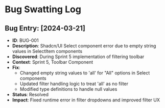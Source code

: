# Bug Swatting Log

## Bug Entry: [2024-03-21]
- **ID**: BUG-001
- **Description**: Shadcn/UI Select component error due to empty string values in SelectItem components
- **Discovered**: During Sprint 5 implementation of filtering toolbar
- **Context**: Sprint 5, Toolbar Component
- **Fix**: 
  - Changed empty string values to 'all' for "All" options in Select components
  - Updated filter handling logic to treat 'all' as no filter
  - Modified type definitions to handle null values
- **Status**: Resolved
- **Impact**: Fixed runtime error in filter dropdowns and improved filter UX
